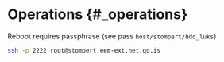 # Operations {#\_operations}

Reboot requires passphrase (see pass `host/stompert/hdd_luks`)

```bash
ssh -p 2222 root@stompert.eem-ext.net.qo.is
```
